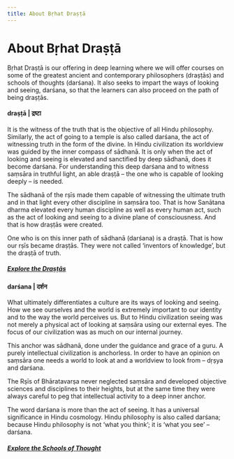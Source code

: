 ```yaml
---
title: About Bṛhat Draṣṭā
---
```


# About Bṛhat Draṣṭā

Bṛhat Draṣṭā is our offering in deep learning where we will offer courses on some of the greatest ancient and contemporary philosophers (draṣṭās) and schools of thoughts (darśana). It also seeks to impart the ways of looking and seeing, darśana, so that the learners can also proceed on the path of being draṣṭās.

#### draṣṭā | द्रष्टा
It is the witness of the truth that is the objective of all Hindu philosophy. Similarly, the act of going to a temple is also called darśana, the act of witnessing truth in the form of the divine. In Hindu civilization its worldview was guided by the inner compass of sādhanā. It is only when the act of looking and seeing is elevated and sanctified by deep sādhanā, does it become darśana. For understanding this deep darśana and to witness saṃsāra in truthful light, an able draṣṭā – the one who is capable of looking deeply – is needed.

The sādhanā of the rṣīs made them capable of witnessing the ultimate truth and in that light every other discipline in saṃsāra too. That is how Sanātana dharma elevated every human discipline as well as every human act, such as the act of looking and seeing to a divine plane of consciousness. And that is how draṣṭās were created. 

One who is on this inner path of sādhanā (darśana) is a draṣṭā. That is how our rṣīs became draṣṭās. They were not called ‘inventors of knowledge’, but the draṣṭā of truth.
<h5 class="mt0"><a class="black-to-blue" href="/drashta/drashtas">Explore the Draṣṭās</a></h5>

<div class="sectioner"></div>

#### darśana | दर्शन
What ultimately differentiates a culture are its ways of looking and seeing. How we see ourselves and the world is extremely important to our identity and to the way the world perceives us. But to Hindu civilization seeing was not merely a physical act of looking at saṃsāra using our external eyes. The focus of our civilization was as much on our internal journey.

This anchor was sādhanā, done under the guidance and grace of a guru. A purely intellectual civilization is anchorless. In order to have an opinion on saṃsāra one needs a world to look at and a worldview to look from – dṛṣya and darśana.

The Rṣīs of Bhāratavarṣa never neglected saṃsāra and developed objective sciences and disciplines to their heights, but at the same time they were always careful to peg that intellectual activity to a deep inner anchor.

The word darśana is more than the act of seeing. It has a universal significance in Hindu cosmology. Hindu philosophy is also called darśana; because Hindu philosophy is not ‘what you think’; it is ‘what you see’ – darśana.
<h5 class="mt0"><a class="black-to-blue" href="/drashta/school">Explore the Schools of Thought</a></h5>

<style>
.sectioner { margin-top: 1.2rem;}
h4 { color: var(--red);}
</style>